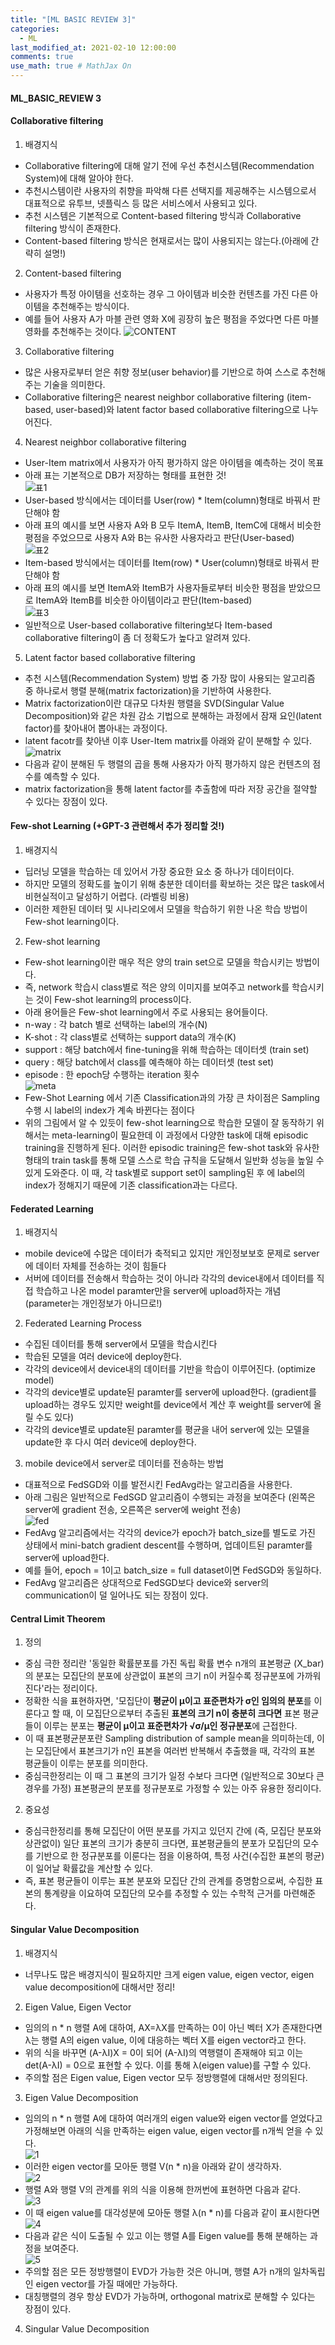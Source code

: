 ```yaml
---
title: "[ML BASIC REVIEW 3]"
categories: 
  - ML
last_modified_at: 2021-02-10 12:00:00
comments: true
use_math: true # MathJax On
---
```


#### ML_BASIC_REVIEW 3

#### Collaborative filtering

1. 배경지식
- Collaborative filtering에 대해 알기 전에 우선 추천시스템(Recommendation System)에 대해 알아야 한다. 
- 추천시스템이란 사용자의 취향을 파악해 다른 선택지를 제공해주는 시스템으로서 대표적으로 유투브, 넷플릭스 등 많은 서비스에서 사용되고 있다.
- 추천 시스템은 기본적으로 Content-based filtering 방식과 Collaborative filtering 방식이 존재한다.
- Content-based filtering 방식은 현재로서는 많이 사용되지는 않는다.(아래에 간략히 설명!)

2. Content-based filtering
- 사용자가 특정 아이템을 선호하는 경우 그 아이템과 비슷한 컨텐츠를 가진 다른 아이템을 추천해주는 방식이다.
- 예를 들어 사용자 A가 마블 관련 영화 X에 굉장히 높은 평점을 주었다면 다른 마블 영화를 추천해주는 것이다.
  ![CONTENT](https://user-images.githubusercontent.com/62474292/107618528-0c773d00-6c95-11eb-87a1-7da886817a87.JPG)

3. Collaborative filtering
- 많은 사용자로부터 얻은 취향 정보(user behavior)를 기반으로 하여 스스로 추천해주는 기술을 의미한다.
- Collaborative filtering은 nearest neighbor collaborative filtering (item-based, user-based)와 latent factor based collaborative filtering으로 나누어진다.

4. Nearest neighbor collaborative filtering
- User-Item matrix에서 사용자가 아직 평가하지 않은 아이템을 예측하는 것이 목표
- 아래 표는 기본적으로 DB가 저장하는 형태를 표현한 것! <br>
  ![표1](https://user-images.githubusercontent.com/62474292/107643779-f16af400-6cb9-11eb-9274-56174ec009ce.JPG) <br>
- User-based 방식에서는 데이터를 User(row) * Item(column)형태로 바꿔서 판단해야 함
- 아래 표의 예시를 보면 사용자 A와 B 모두 ItemA, ItemB, ItemC에 대해서 비슷한 평점을 주었으므로 사용자 A와 B는 유사한 사용자라고 판단(User-based) <br>
  ![표2](https://user-images.githubusercontent.com/62474292/107643781-f2038a80-6cb9-11eb-899b-520566430b80.JPG) 
- Item-based 방식에서는 데이터를 Item(row) * User(column)형태로 바꿔서 판단해야 함
- 아래 표의 예시를 보면 ItemA와 ItemB가 사용자들로부터 비슷한 평점을 받았으므로 ItemA와 ItemB를 비슷한 아이템이라고 판단(Item-based) <br>
  ![표3](https://user-images.githubusercontent.com/62474292/107644231-853cc000-6cba-11eb-80c9-8da9c76c1ea1.JPG) <br>
- 일반적으로 User-based collaborative filtering보다 Item-based collaborative filtering이 좀 더 정확도가 높다고 알려져 있다.

5. Latent factor based collaborative filtering
- 추천 시스템(Recommendation System) 방법 중 가장 많이 사용되는 알고리즘 중 하나로서 행렬 분해(matrix factorization)을 기반하여 사용한다.
- Matrix factorization이란 대규모 다차원 행렬을 SVD(Singular Value Decomposition)와 같은 차원 감소 기법으로 분해하는 과정에서 잠재 요인(latent factor)를 찾아내어 뽑아내는 과정이다.
- latent facotr를 찾아낸 이후 User-Item matrix를 아래와 같이 분해할 수 있다. <br>
  ![matrix](https://user-images.githubusercontent.com/62474292/107728991-e30cee80-6d32-11eb-816f-b142e25359a8.png) <br>
- 다음과 같이 분해된 두 행렬의 곱을 통해 사용자가 아직 평가하지 않은 컨텐츠의 점수를 예측할 수 있다.
- matrix factorization을 통해 latent factor를 추출함에 따라 저장 공간을 절약할 수 있다는 장점이 있다.


#### Few-shot Learning (+GPT-3 관련해서 추가 정리할 것!)

1. 배경지식
- 딥러닝 모델을 학습하는 데 있어서 가장 중요한 요소 중 하나가 데이터이다.
- 하지만 모델의 정확도를 높이기 위해 충분한 데이터를 확보하는 것은 많은 task에서 비현실적이고 달성하기 어렵다. (라벨링 비용)
- 이러한 제한된 데이터 및 시나리오에서 모델을 학습하기 위한 나온 학습 방법이 Few-shot learning이다.

2. Few-shot learning
- Few-shot learning이란 매우 적은 양의 train set으로 모델을 학습시키는 방법이다.
- 즉, network 학습시 class별로 적은 양의 이미지를 보여주고 network를 학습시키는 것이 Few-shot learning의 process이다.
- 아래 용어들은 Few-shot learning에서 주로 사용되는 용어들이다.
- n-way : 각 batch 별로 선택하는 label의 개수(N)
- K-shot : 각 class별로 선택하는 support data의 개수(K)
- support : 해당 batch에서 fine-tuning을 위해 학습하는 데이터셋 (train set)
- query : 해당 batch에서 class를 예측해야 하는 데이터셋 (test set)
- episode : 한 epoch당 수행하는 iteration 횟수 <br>
  ![meta](https://user-images.githubusercontent.com/62474292/107664101-698fe480-6ccf-11eb-8b8f-56f589b9c971.JPG) <br>
- Few-Shot Learning 에서 기존 Classification과의 가장 큰 차이점은 Sampling 수행 시 label의 index가 계속 바뀐다는 점이다 
- 위의 그림에서 알 수 있듯이 few-shot learning으로 학습한 모델이 잘 동작하기 위해서는 meta-learning이 필요한데 이 과정에서 다양한 task에 대해 episodic training을 진행하게 된다. 이러한 episodic training은 few-shot task와 유사한 형태의 train task를 통해 모델 스스로 학습 규칙을 도달해서 일반화 성능을 높일 수 있게 도와준다. 이 때, 각 task별로 support set이 sampling된 후 에 label의 index가 정해지기 때문에 기존 classification과는 다르다.


#### Federated Learning

1. 배경지식
- mobile device에 수많은 데이터가 축적되고 있지만 개인정보보호 문제로 server에 데이터 자체를 전송하는 것이 힘들다
- 서버에 데이터를 전송해서 학습하는 것이 아니라 각각의 device내에서 데이터를 직접 학습하고 나온 model paramter만을 server에 upload하자는 개념 (parameter는 개인정보가 아니므로!) 

2. Federated Learning Process
- 수집된 데이터를 통해 server에서 모델을 학습시킨다
- 학습된 모델을 여러 device에 deploy한다.
- 각각의 device에서 device내의 데이터를 기반을 학습이 이루어진다. (optimize model)
- 각각의 device별로 update된 paramter를 server에 upload한다. (gradient를 upload하는 경우도 있지만 weight를 device에서 계산 후 weight를 server에 올릴 수도 있다)
- 각각의 device별로 update된 paramter를 평균을 내어 server에 있는 모델을 update한 후 다시 여러 device에 deploy한다.

3. mobile device에서 server로 데이터를 전송하는 방법
- 대표적으로 FedSGD와 이를 발전시킨 FedAvg라는 알고리즘을 사용한다.
- 아래 그림은 일반적으로 FedSGD 알고리즘이 수행되는 과정을 보여준다 (왼쪽은 server에 gradient 전송, 오른쪽은 server에 weight 전송) <br>
  ![fed](https://user-images.githubusercontent.com/62474292/107717334-c2cf3680-6d16-11eb-96fb-ffdc998cef88.png)
- FedAvg 알고리즘에서는 각각의 device가 epoch가 batch_size를 별도로 가진 상태에서 mini-batch gradient descent를 수행하며, 업데이트된 paramter를 server에 upload한다.
- 예를 들어, epoch = 1이고 batch_size = full dataset이면 FedSGD와 동일하다.
- FedAvg 알고리즘은 상대적으로 FedSGD보다 device와 server의 communication이 덜 일어나도 되는 장점이 있다.

#### Central Limit Theorem

1. 정의
- 중심 극한 정리란 '동일한 확률분포를 가진 독립 확률 변수 n개의 표본평균 (X_bar)의 분포는 모집단의 분포에 상관없이 표본의 크기 n이 커질수록 정규분포에 가까워진다'라는 정리이다.
- 정확한 식을 표현하자면, '모집단이 **평균이 μ이고 표준편차가 σ인 임의의 분포**를 이룬다고 할 때, 이 모집단으로부터 추출된 **표본의 크기 n이 충분히 크다면** 표본 평균들이 이루는 분포는 **평균이 μ이고 표준편차가 √σ/μ인 정규분포**에 근접한다.
- 이 때 표본평균분포란 Sampling distribution of sample mean을 의미하는데, 이는 모집단에서 표본크기가 n인 표본을 여러번 반복해서 추출했을 때, 각각의 표본 평균들이 이루는 분포를 의미한다.
- 중심극한정리는 이 때 그 표본의 크기가 일정 수보다 크다면 (일반적으로 30보다 큰 경우를 가정) 표본평균의 분포를 정규분포로 가정할 수 있는 아주 유용한 정리이다.

2. 중요성
- 중심극한정리를 통해 모집단이 어떤 분포를 가지고 있던지 간에 (즉, 모집단 분포와 상관없이) 일단 표본의 크기가 충분히 크다면, 표본평균들의 분포가 모집단의 모수를 기반으로 한 정규분포를 이룬다는 점을 이용하여, 특정 사건(수집한 표본의 평균)이 일어날 확률값을 계산할 수 있다.
- 즉, 표본 평균들이 이루는 표본 분포와 모집단 간의 관계를 증명함으로써, 수집한 표본의 통계량을 이요하여 모집단의 모수를 추정할 수 있는 수학적 근거를 마련해준다.

#### Singular Value Decomposition

1. 배경지식
- 너무나도 많은 배경지식이 필요하지만 크게 eigen value, eigen vector, eigen value decomposition에 대해서만 정리!

2. Eigen Value, Eigen Vector
- 임의의 n * n 행렬 A에 대하여, AX=λX를 만족하는 0이 아닌 벡터 X가 존재한다면 λ는 행렬 A의 eigen value, 이에 대응하는 벡터 X를 eigen vector라고 한다.
- 위의 식을 바꾸면 (A-λI)X = 0이 되어 (A-λI)의 역행렬이 존재해야 되고 이는 det(A-λI) = 0으로 표현할 수 있다. 이를 통해 λ(eigen value)를 구할 수 있다.
- 주의할 점은 Eigen value, Eigen vector 모두 정방행렬에 대해서만 정의된다.

3. Eigen Value Decomposition
- 임의의 n * n 행렬 A에 대하여 여러개의 eigen value와 eigen vector를 얻었다고 가정해보면 아래의 식을 만족하는 eigen value, eigen vector를 n개씩 얻을 수 있다. <br>
  ![1](https://user-images.githubusercontent.com/62474292/107785968-9b1cb480-6d90-11eb-8b4b-026084bb8f3c.JPG)
- 이러한 eigen vector를 모아둔 행렬 V(n * n)을 아래와 같이 생각하자. <br>
  ![2](https://user-images.githubusercontent.com/62474292/107785972-9bb54b00-6d90-11eb-8038-e31524d17dec.JPG)
- 행렬 A와 행렬 V의 관계를 위의 식을 이용해 한꺼번에 표현하면 다음과 같다. <br>
  ![3](https://user-images.githubusercontent.com/62474292/107785975-9c4de180-6d90-11eb-913f-6ca11162fc71.JPG)
- 이 때 eigen value를 대각성분에 모아둔 행렬 λ(n * n)를 다음과 같이 표시한다면 <br>
  ![4](https://user-images.githubusercontent.com/62474292/107785976-9c4de180-6d90-11eb-825d-e85e912db6ea.JPG)
- 다음과 같은 식이 도출될 수 있고 이는 행렬 A를 Eigen value를 통해 분해하는 과정을 보여준다. <br>
  ![5](https://user-images.githubusercontent.com/62474292/107785977-9ce67800-6d90-11eb-8547-3bc1e9c6a27f.png)
- 주의할 점은 모든 정방행렬이 EVD가 가능한 것은 아니며, 행렬 A가 n개의 일차독립인 eigen vector를 가질 때에만 가능하다.
- 대칭행렬의 경우 항상 EVD가 가능하며, orthogonal matrix로 분해할 수 있다는 장점이 있다. 

4. Singular Value Decomposition


